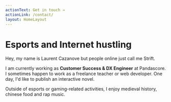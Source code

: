 ```yaml
---
actionText: Get in touch →
actionLink: /contact/
layout: HomeLayout
---
```


# Esports and Internet hustling

Hey, my name is Laurent Cazanove but people online just call me Strift.

I am currently working as **Customer Success & DX Engineer** at Pandascore.  I sometimes happen to work as a freelance teacher or web developer. One day, I'd like to publish an interactive novel.

Outside of esports or gaming-related activities, I enjoy medieval history, chinese food and rap music.
